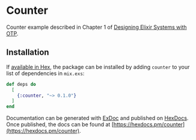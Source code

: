 # Counter

Counter example described in Chapter 1 of [Designing Elixir Systems with OTP](https://pragprog.com/titles/jgotp/designing-elixir-systems-with-otp/).

## Installation

If [available in Hex](https://hex.pm/docs/publish), the package can be installed
by adding `counter` to your list of dependencies in `mix.exs`:

```elixir
def deps do
  [
    {:counter, "~> 0.1.0"}
  ]
end
```

Documentation can be generated with [ExDoc](https://github.com/elixir-lang/ex_doc)
and published on [HexDocs](https://hexdocs.pm). Once published, the docs can
be found at [https://hexdocs.pm/counter](https://hexdocs.pm/counter).


